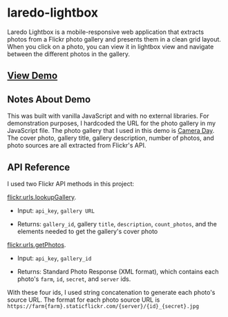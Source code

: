 # laredo-lightbox

Laredo Lightbox is a mobile-responsive web application that extracts photos from a Flickr photo gallery and presents them in a clean grid layout. When you click on a photo, you can view it in lightbox view and navigate between the different photos in the gallery.

## [View Demo](http://laredolightbox.us/)

## Notes About Demo

This was built with vanilla JavaScript and with no external libraries. For demonstration purposes, I hardcoded the URL for the photo gallery in my JavaScript file. The photo gallery that I used in this demo is [Camera Day](https://www.flickr.com/photos/flickr/galleries/72157669781709702/). The cover photo, gallery title, gallery description, number of photos, and photo sources are all extracted from Flickr's API.

## API Reference

I used two Flickr API methods in this project:

[flickr.urls.lookupGallery](https://www.flickr.com/services/api/flickr.urls.lookupGallery.html).

* Input: `api_key`, `gallery URL`

* Returns: `gallery_id`, gallery `title`, `description`, `count_photos`, and the elements needed to get the gallery's cover photo

[flickr.urls.getPhotos](https://www.flickr.com/services/api/flickr.galleries.getPhotos.html).

* Input: `api_key`, `gallery_id`

* Returns: Standard Photo Response (XML format), which contains each photo's `farm`, `id`, `secret`, and `server` ids.

With these four ids, I used string concatenation to generate each photo's source URL. The format for each photo source URL is `https://farm{farm}.staticflickr.com/{server}/{id}_{secret}.jpg`


